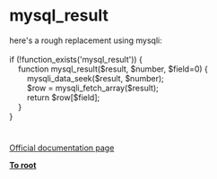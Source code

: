 # mysql_result




<div class="phpcode"><span class="html">
here&apos;s a rough replacement using mysqli:<br><br>if (!function_exists(&apos;mysql_result&apos;)) {<br>&#xA0; &#xA0; function mysql_result($result, $number, $field=0) {<br>&#xA0; &#xA0; &#xA0; &#xA0; mysqli_data_seek($result, $number);<br>&#xA0; &#xA0; &#xA0; &#xA0; $row = mysqli_fetch_array($result);<br>&#xA0; &#xA0; &#xA0; &#xA0; return $row[$field];<br>&#xA0; &#xA0; }<br>}</span>
</div>
  

#

[Official documentation page](https://www.php.net/manual/en/function.mysql-result.php)

**[To root](/README.md)**